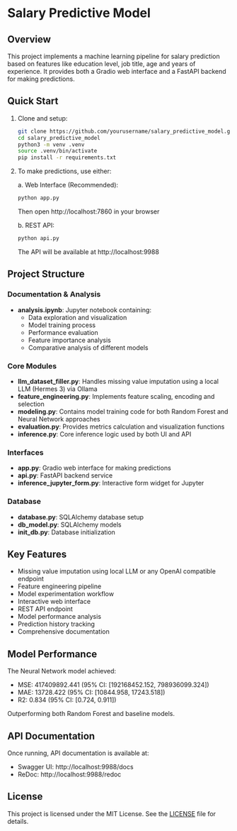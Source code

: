 # Salary Predictive Model

## Overview
This project implements a machine learning pipeline for salary prediction based on features like education level, job title, age and years of experience. It provides both a Gradio web interface and a FastAPI backend for making predictions.

## Quick Start

1. Clone and setup:
    ```sh
    git clone https://github.com/yourusername/salary_predictive_model.git
    cd salary_predictive_model
    python3 -m venv .venv
    source .venv/bin/activate
    pip install -r requirements.txt
    ```

2. To make predictions, use either:

    a. Web Interface (Recommended):
    ```sh
    python app.py
    ```
    Then open http://localhost:7860 in your browser

    b. REST API:
    ```sh 
    python api.py
    ```
    The API will be available at http://localhost:9988

## Project Structure

### Documentation & Analysis
- **analysis.ipynb**: Jupyter notebook containing:
  - Data exploration and visualization
  - Model training process
  - Performance evaluation
  - Feature importance analysis
  - Comparative analysis of different models

### Core Modules
- **llm_dataset_filler.py**: Handles missing value imputation using a local LLM (Hermes 3) via Ollama
- **feature_engineering.py**: Implements feature scaling, encoding and selection
- **modeling.py**: Contains model training code for both Random Forest and Neural Network approaches
- **evaluation.py**: Provides metrics calculation and visualization functions
- **inference.py**: Core inference logic used by both UI and API

### Interfaces
- **app.py**: Gradio web interface for making predictions
- **api.py**: FastAPI backend service
- **inference_jupyter_form.py**: Interactive form widget for Jupyter

### Database
- **database.py**: SQLAlchemy database setup
- **db_model.py**: SQLAlchemy models
- **init_db.py**: Database initialization

## Key Features

- Missing value imputation using local LLM or any OpenAI compatible endpoint
- Feature engineering pipeline
- Model experimentation workflow
- Interactive web interface
- REST API endpoint
- Model performance analysis
- Prediction history tracking
- Comprehensive documentation

## Model Performance

The Neural Network model achieved:

- MSE: 417409892.441 (95% CI: [192168452.152, 798936099.324])
- MAE: 13728.422 (95% CI: [10844.958, 17243.518])
- R2: 0.834 (95% CI: [0.724, 0.911])

Outperforming both Random Forest and baseline models.

## API Documentation

Once running, API documentation is available at:
- Swagger UI: http://localhost:9988/docs
- ReDoc: http://localhost:9988/redoc

## License
This project is licensed under the MIT License. See the [LICENSE](LICENSE) file for details.
